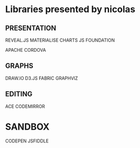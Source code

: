 
# Libraries presented by nicolas

## PRESENTATION
REVEAL.JS
MATERIALISE
CHARTS JS
FOUNDATION

APACHE CORDOVA

## GRAPHS
DRAW.IO
D3.JS
FABRIC
GRAPHVIZ

## EDITING
ACE
CODEMIRROR

# SANDBOX
CODEPEN
JSFIDDLE
